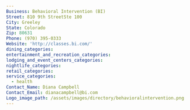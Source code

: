 ```yaml
---
Business: Behavioral Intervention (BI)
Street: 810 9th StreetSte 100
City: Greeley
State: Colorado
Zip: 80631
Phone: (970) 395-0333
Website: 'http://classes.bi.com/'
dining_categories:
entertainment_and_recreation_categories:
lodging_and_event_centers_categories:
nightlife_categories:
retail_categories:
service_categories:
  - health
Contact_Name: Diana Campbell
Contact_Email: dianacampbell@bi.com
Logo_image_path: /assets/images/directory/behavioralintervention.png
---
```



